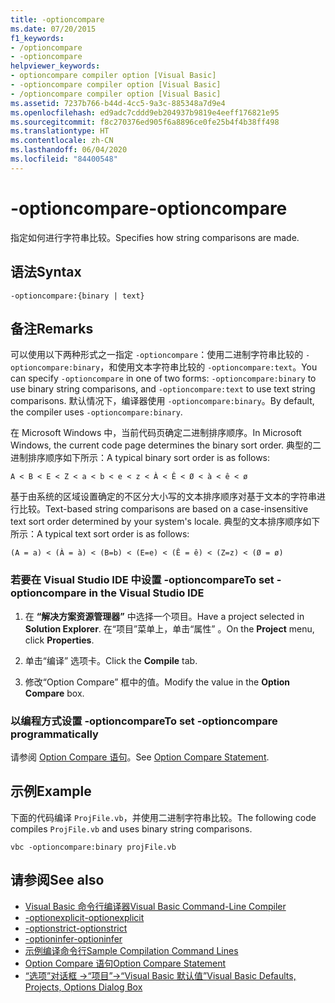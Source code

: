 ```yaml
---
title: -optioncompare
ms.date: 07/20/2015
f1_keywords:
- /optioncompare
- -optioncompare
helpviewer_keywords:
- optioncompare compiler option [Visual Basic]
- -optioncompare compiler option [Visual Basic]
- /optioncompare compiler option [Visual Basic]
ms.assetid: 7237b766-b44d-4cc5-9a3c-885348a7d9e4
ms.openlocfilehash: ed9adc7cddd9eb204937b9819e4eeff176821e95
ms.sourcegitcommit: f8c270376ed905f6a8896ce0fe25b4f4b38ff498
ms.translationtype: HT
ms.contentlocale: zh-CN
ms.lasthandoff: 06/04/2020
ms.locfileid: "84400548"
---
```

# <a name="-optioncompare"></a><span data-ttu-id="4e5f9-102">-optioncompare</span><span class="sxs-lookup"><span data-stu-id="4e5f9-102">-optioncompare</span></span>

<span data-ttu-id="4e5f9-103">指定如何进行字符串比较。</span><span class="sxs-lookup"><span data-stu-id="4e5f9-103">Specifies how string comparisons are made.</span></span>

## <a name="syntax"></a><span data-ttu-id="4e5f9-104">语法</span><span class="sxs-lookup"><span data-stu-id="4e5f9-104">Syntax</span></span>

```console
-optioncompare:{binary | text}
```

## <a name="remarks"></a><span data-ttu-id="4e5f9-105">备注</span><span class="sxs-lookup"><span data-stu-id="4e5f9-105">Remarks</span></span>

<span data-ttu-id="4e5f9-106">可以使用以下两种形式之一指定 `-optioncompare`：使用二进制字符串比较的 `-optioncompare:binary`，和使用文本字符串比较的 `-optioncompare:text`。</span><span class="sxs-lookup"><span data-stu-id="4e5f9-106">You can specify `-optioncompare` in one of two forms: `-optioncompare:binary` to use binary string comparisons, and `-optioncompare:text` to use text string comparisons.</span></span> <span data-ttu-id="4e5f9-107">默认情况下，编译器使用 `-optioncompare:binary`。</span><span class="sxs-lookup"><span data-stu-id="4e5f9-107">By default, the compiler uses `-optioncompare:binary`.</span></span>

<span data-ttu-id="4e5f9-108">在 Microsoft Windows 中，当前代码页确定二进制排序顺序。</span><span class="sxs-lookup"><span data-stu-id="4e5f9-108">In Microsoft Windows, the current code page determines the binary sort order.</span></span> <span data-ttu-id="4e5f9-109">典型的二进制排序顺序如下所示：</span><span class="sxs-lookup"><span data-stu-id="4e5f9-109">A typical binary sort order is as follows:</span></span>

`A < B < E < Z < a < b < e < z < À < Ê < Ø < à < ê < ø`

<span data-ttu-id="4e5f9-110">基于由系统的区域设置确定的不区分大小写的文本排序顺序对基于文本的字符串进行比较。</span><span class="sxs-lookup"><span data-stu-id="4e5f9-110">Text-based string comparisons are based on a case-insensitive text sort order determined by your system's locale.</span></span> <span data-ttu-id="4e5f9-111">典型的文本排序顺序如下所示：</span><span class="sxs-lookup"><span data-stu-id="4e5f9-111">A typical text sort order is as follows:</span></span>

`(A = a) < (À = à) < (B=b) < (E=e) < (Ê = ê) < (Z=z) < (Ø = ø)`

### <a name="to-set--optioncompare-in-the-visual-studio-ide"></a><span data-ttu-id="4e5f9-112">若要在 Visual Studio IDE 中设置 -optioncompare</span><span class="sxs-lookup"><span data-stu-id="4e5f9-112">To set -optioncompare in the Visual Studio IDE</span></span>

1. <span data-ttu-id="4e5f9-113">在 **“解决方案资源管理器”** 中选择一个项目。</span><span class="sxs-lookup"><span data-stu-id="4e5f9-113">Have a project selected in **Solution Explorer**.</span></span> <span data-ttu-id="4e5f9-114">在“项目”菜单上，单击“属性”   。</span><span class="sxs-lookup"><span data-stu-id="4e5f9-114">On the **Project** menu, click **Properties**.</span></span>

2. <span data-ttu-id="4e5f9-115">单击“编译”  选项卡。</span><span class="sxs-lookup"><span data-stu-id="4e5f9-115">Click the **Compile** tab.</span></span>

3. <span data-ttu-id="4e5f9-116">修改“Option Compare”  框中的值。</span><span class="sxs-lookup"><span data-stu-id="4e5f9-116">Modify the value in the **Option Compare** box.</span></span>

### <a name="to-set--optioncompare-programmatically"></a><span data-ttu-id="4e5f9-117">以编程方式设置 -optioncompare</span><span class="sxs-lookup"><span data-stu-id="4e5f9-117">To set -optioncompare programmatically</span></span>

<span data-ttu-id="4e5f9-118">请参阅 [Option Compare 语句](../../language-reference/statements/option-compare-statement.md)。</span><span class="sxs-lookup"><span data-stu-id="4e5f9-118">See [Option Compare Statement](../../language-reference/statements/option-compare-statement.md).</span></span>

## <a name="example"></a><span data-ttu-id="4e5f9-119">示例</span><span class="sxs-lookup"><span data-stu-id="4e5f9-119">Example</span></span>

<span data-ttu-id="4e5f9-120">下面的代码编译 `ProjFile.vb`，并使用二进制字符串比较。</span><span class="sxs-lookup"><span data-stu-id="4e5f9-120">The following code compiles `ProjFile.vb` and uses binary string comparisons.</span></span>

```console
vbc -optioncompare:binary projFile.vb
```

## <a name="see-also"></a><span data-ttu-id="4e5f9-121">请参阅</span><span class="sxs-lookup"><span data-stu-id="4e5f9-121">See also</span></span>

- [<span data-ttu-id="4e5f9-122">Visual Basic 命令行编译器</span><span class="sxs-lookup"><span data-stu-id="4e5f9-122">Visual Basic Command-Line Compiler</span></span>](index.md)
- [<span data-ttu-id="4e5f9-123">-optionexplicit</span><span class="sxs-lookup"><span data-stu-id="4e5f9-123">-optionexplicit</span></span>](optionexplicit.md)
- [<span data-ttu-id="4e5f9-124">-optionstrict</span><span class="sxs-lookup"><span data-stu-id="4e5f9-124">-optionstrict</span></span>](optionstrict.md)
- [<span data-ttu-id="4e5f9-125">-optioninfer</span><span class="sxs-lookup"><span data-stu-id="4e5f9-125">-optioninfer</span></span>](optioninfer.md)
- [<span data-ttu-id="4e5f9-126">示例编译命令行</span><span class="sxs-lookup"><span data-stu-id="4e5f9-126">Sample Compilation Command Lines</span></span>](sample-compilation-command-lines.md)
- [<span data-ttu-id="4e5f9-127">Option Compare 语句</span><span class="sxs-lookup"><span data-stu-id="4e5f9-127">Option Compare Statement</span></span>](../../language-reference/statements/option-compare-statement.md)
- [<span data-ttu-id="4e5f9-128">“选项”对话框 ->“项目”->“Visual Basic 默认值”</span><span class="sxs-lookup"><span data-stu-id="4e5f9-128">Visual Basic Defaults, Projects, Options Dialog Box</span></span>](/visualstudio/ide/reference/visual-basic-defaults-projects-options-dialog-box)
